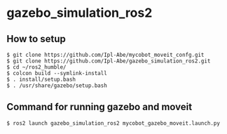 # gazebo_simulation_ros2


## How to setup
```
$ git clone https://github.com/Ipl-Abe/mycobot_moveit_confg.git
$ git clone https://github.com/Ipl-Abe/gazebo_simulation_ros2.git
$ cd ~/ros2_humble/
$ colcon build --symlink-install
$ . install/setup.bash
$ . /usr/share/gazebo/setup.bash
```

## Command for running gazebo and moveit
```
$ ros2 launch gazebo_simulation_ros2 mycobot_gazebo_moveit.launch.py
```
